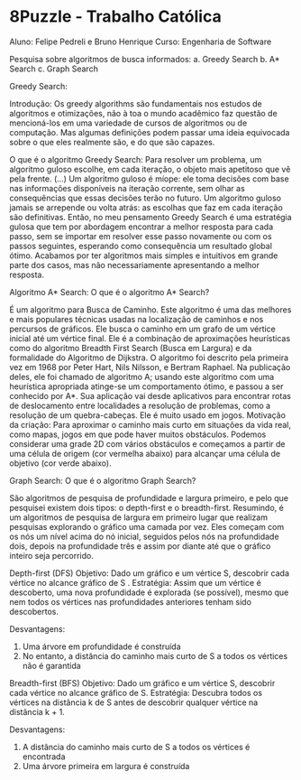 # 8Puzzle - Trabalho Católica

Aluno: Felipe Pedreli e Bruno Henrique
Curso: Engenharia de Software

Pesquisa sobre algoritmos de busca informados:
a.	Greedy Search
b.	A* Search
c.	Graph Search

Greedy Search:

Introdução: Os greedy algorithms são fundamentais nos estudos de algoritmos e otimizações, não à toa o mundo acadêmico faz questão de mencioná-los em uma variedade de cursos de algoritmos ou de computação. Mas algumas definições podem passar uma ideia equivocada sobre o que eles realmente são, e do que são capazes.

O que é o algoritmo Greedy Search: Para resolver um problema, um algoritmo guloso escolhe, em cada iteração, o objeto mais apetitoso que vê pela frente. (...) Um algoritmo guloso é míope: ele toma decisões com base nas informações disponíveis na iteração corrente, sem olhar as consequências que essas decisões terão no futuro. Um algoritmo guloso jamais se arrepende ou volta atrás: as escolhas que faz em cada iteração são definitivas.
Então, no meu pensamento Greedy Search é uma estratégia gulosa que tem por abordagem encontrar a melhor resposta para cada passo, sem se importar em resolver esse passo novamente ou com os passos seguintes, esperando como consequência um resultado global ótimo. Acabamos por ter algoritmos mais simples e intuitivos em grande parte dos casos, mas não necessariamente apresentando a melhor resposta.



Algoritmo A* Search: 
O que é o algoritmo A* Search? 

É um algoritmo para Busca de Caminho. Este algoritmo é uma das melhores e mais populares técnicas usadas na localização de caminhos e nos percursos de gráficos. Ele busca o caminho em um grafo de um vértice inicial até um vértice final. Ele é a combinação de aproximações heurísticas como do algoritmo Breadth First Search (Busca em Largura) e da formalidade do Algoritmo de Dijkstra.  O algoritmo foi descrito pela primeira vez em 1968 por Peter Hart, Nils Nilsson, e Bertram Raphael. Na publicação deles, ele foi chamado de algoritmo A; usando este algoritmo com uma heurística apropriada atinge-se um comportamento ótimo, e passou a ser conhecido por A*. Sua aplicação vai desde aplicativos para encontrar rotas de deslocamento entre localidades a resolução de problemas, como a resolução de um quebra-cabeças. Ele é muito usado em jogos.
Motivação da criação: Para aproximar o caminho mais curto em situações da vida real, como mapas, jogos em que pode haver muitos obstáculos. Podemos considerar uma grade 2D com vários obstáculos e começamos a partir de uma célula de origem (cor vermelha abaixo) para alcançar uma célula de objetivo (cor verde abaixo).

 
 
Graph Search:
O que é o algoritmo Graph Search?

São algoritmos de pesquisa de profundidade e largura primeiro, e pelo que pesquisei existem dois tipos: o depth-first e o breadth-first. Resumindo, é um algoritmos de pesquisa de largura em primeiro lugar que realizam pesquisas explorando o gráfico uma camada por vez. Eles começam com os nós um nível acima do nó inicial, seguidos pelos nós na profundidade dois, depois na profundidade três e assim por diante até que o gráfico inteiro seja percorrido.
 

Depth-first (DFS)
Objetivo: Dado um gráfico e um vértice S, descobrir cada vértice no alcance gráfico de S .
Estratégia: Assim que um vértice é descoberto, uma nova profundidade é explorada (se possível), mesmo que nem todos os vértices nas profundidades anteriores tenham sido descobertos.

Desvantagens:
1.	Uma árvore em profundidade é construída
2.	No entanto, a distância do caminho mais curto de S a todos os vértices não é garantida


Breadth-first (BFS)
Objetivo: Dado um gráfico e um vértice S, descobrir cada vértice no alcance gráfico de S.
Estratégia: Descubra todos os vértices na distância k de S antes de descobrir qualquer vértice na distância k + 1.

Desvantagens:
1.	A distância do caminho mais curto de S a todos os vértices é encontrada
2.	Uma árvore primeira em largura é construída
